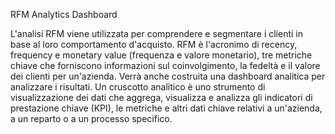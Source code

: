 RFM Analytics Dashboard

L'analisi RFM viene utilizzata per comprendere e segmentare i clienti in base al loro comportamento d'acquisto. RFM è l'acronimo di recency, frequency e monetary value 
(frequenza e valore monetario), tre metriche chiave che forniscono informazioni sul coinvolgimento, la fedeltà e il valore dei clienti per un'azienda.
Verrà anche costruita una dashboard analitica per analizzare i risultati. Un cruscotto analitico è uno strumento di visualizzazione dei dati che aggrega, 
visualizza e analizza gli indicatori di prestazione chiave (KPI), le metriche e altri dati chiave relativi a un'azienda, a un reparto o a un processo specifico.
